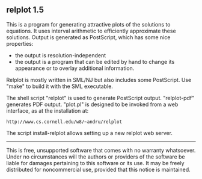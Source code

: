 relplot 1.5
-----------

This is a program for generating attractive plots of the solutions
to equations. It uses interval arithmetic to efficiently approximate
these solutions. Output is generated as PostScript, which has some
nice properties:

   - the output is resolution-independent
   - the output is a program that can be edited by hand to change its
     appearance or to overlay additional information.

Relplot is mostly written in SML/NJ but also includes some PostScript. Use
"make" to build it with the SML executable.

The shell script "relplot" is used to generate PostScript output. "relplot-pdf"
generates PDF output. "plot.pl" is designed to be invoked from a web interface,
as at the installation at:

    http://www.cs.cornell.edu/w8/~andru/relplot

The script install-relplot allows setting up a new relplot web server.

-----

This is free, unsupported software that comes with no warranty whatsoever.
Under no circumstances will the authors or providers of the software be
liable for damages pertaining to this software or its use. It may be
freely distributed for noncommercial use, provided that this notice is
maintained.
